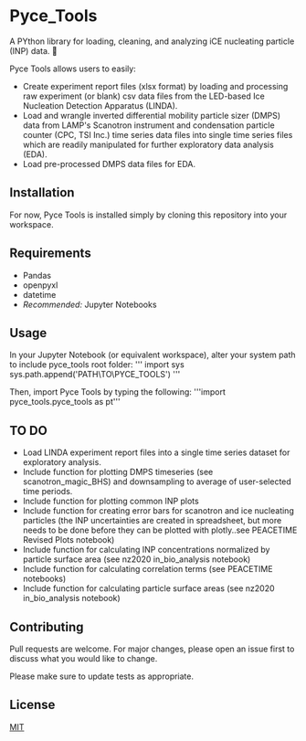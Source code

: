 # Pyce_Tools

A PYthon library for loading, cleaning, and analyzing iCE nucleating particle (INP) data. :ice_cube:

Pyce Tools allows users to easily:

* Create experiment report files (xlsx format) by loading and processing raw experiment (or blank) csv data files from the LED-based Ice Nucleation Detection Apparatus (LINDA).
* Load and wrangle inverted differential mobility particle sizer (DMPS) data from LAMP's Scanotron instrument and condensation particle counter (CPC, TSI Inc.) time series data files into single time series files which are readily manipulated for further exploratory data analysis (EDA).
* Load pre-processed DMPS data files for EDA.

## Installation

For now, Pyce Tools is installed simply by cloning this repository into your workspace.

## Requirements

* Pandas
* openpyxl
* datetime
* *Recommended:* Jupyter Notebooks

## Usage

In your Jupyter Notebook (or equivalent workspace), alter your system path to include pyce_tools root folder:
'''
import sys
sys.path.append('PATH\\TO\\PYCE_TOOLS')
'''

 Then, import Pyce Tools by typing the following:
'''import pyce_tools.pyce_tools as pt'''


## TO DO

* Load LINDA experiment report files into a single time series dataset for exploratory analysis.
* Include function for plotting DMPS timeseries (see scanotron_magic_BHS) and downsampling to average of user-selected time periods.
* Include function for plotting common INP plots
* Include function for creating error bars for scanotron and ice nucleating particles (the INP uncertainties are created in spreadsheet, but more needs to be done before they can be plotted with plotly..see PEACETIME Revised Plots notebook)
* Include function for calculating INP concentrations normalized by particle surface area (see nz2020 in_bio_analysis notebook)
* Include function for calculating correlation terms (see PEACETIME notebooks)
* Include function for calculating particle surface areas (see nz2020 in_bio_analysis notebook)

## Contributing

Pull requests are welcome. For major changes, please open an issue first to discuss what you would like to change.

Please make sure to update tests as appropriate.

## License

[MIT](https://choosealicense.com/licenses/mit/)